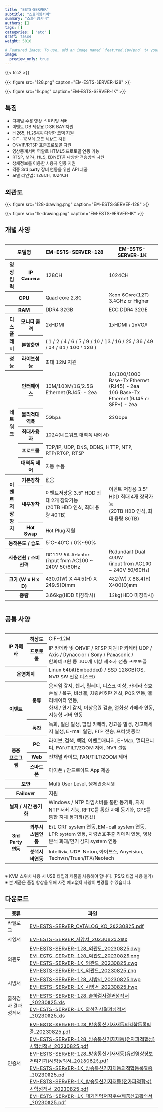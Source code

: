 ```yaml
---
title: "ESTS-SERVER"
subtitle: "스트리밍서버"
summary: "스트리밍서버"
authors: []
tags: []
categories: [ "etc" ]
draft: false
weight: 5010

# Featured Image: To use, add an image named `featured.jpg/png` to your page's folder.
image:
  preview_only: true
---
```


{{< toc2 >}}

<div class="container">
<div class="row justify-content-center">
<div class="col-sm-6">

{{< figure src="128.png" caption="EM-ESTS-SERVER-128" >}}

</div>
<div class="col-sm-6">

{{< figure src="1k.png" caption="EM-ESTS-SERVER-1K" >}}

</div>
</div>
</div>

<div class="container">
<div class="row align-items-top">
<div class="col-12 col-sm-12 pl-0">

## 특징

- 다채널 수용 영상 스트리밍 서버
- 이벤트 DB 저장용 DISK BAY 지원
- H.265, H.264등 다양한 코덱 지원
- CIF ~12M의 모든 해상도 지원
- ONVIF/RTSP 표준프로토콜 지원 
- 영상중계서버 역할로 HTML5 프로토콜 연동 가능
- RTSP, MP4, HLS, EDNET등 다양한 전송방식 지원
- 생체정보를 이용한 사용자 인증 지원
- 각종 3rd party 장비 연동을 위한 API 제공
- 모델 라인업 : 128CH, 1024CH

</div>
</div>
</div>



## 외관도

<div class="container">
<div class="row justify-content-center">
<div class="col-sm-6">

{{< figure src="128-drawing.png" caption="EM-ESTS-SERVER-128" >}}

</div>

<div class="col-sm-6">

{{< figure src="1k-drawing.png" caption="EM-ESTS-SERVER-1K" >}}

</div>
</div>
</div>




## 개별 사양

<div style="overflow-x: auto">
<table class="spec">
<thead>
<tr>
<th colspan="2">모델명</th>
<th>EM-ESTS-SERVER-128</th>
<th>EM-ESTS-SERVER-1K</th>
</tr>
</thead>
<tbody>
<tr>
<th>영상입력</th>
<th>IP Camera</th>
<td>128CH</td>
<td>1024CH</td>
</tr>
<tr>
<th colspan="2">CPU</th>
<td>Quad core 2.8G</td>
<td>Xeon 6Core(12T) 3.4GHz or Higher</td>
</tr>
<tr>
<th colspan="2">RAM</th>
<td>DDR4 32GB</td>
<td>ECC DDR4 32GB</td>
</tr>
<tr>
<th rowspan="2">디스플레이</th>
<th>모니터 출력</th>
<td>2xHDMI</td>
<td>1xHDMI / 1xVGA</td>
</tr>
<tr>
<th>분할화면</th>
<td colspan="2">( 1 / 2 / 4 / 6 / 7 / 9 / 10 / 13 / 16 / 25 / 36 / 49 / 64 / 81 / 100 / 128 )</td>
</tr>
<tr>
<th>성능</th>
<th>라이브성능</th>
<td colspan="2">최대 12M 지원</td>
</tr>
<tr>
<th rowspan="5">네트워크</th>
<th>인터페이스</th>
<td>10M/100M/1G/2.5G Ethernet (RJ45) - 2ea</td>
<td>10/100/1000 Base-Tx Ethernet (RJ45) - 2ea<br>10G Base-Tx Ethernet (RJ45 or SFP+) - 2ea</td>
</tr>
<tr>
<th>물리적대역폭</th>
<td>5Gbps</td>
<td>22Gbps</td>
</tr>
<tr>
<th>최대사용자</th>
<td colspan="2">1024(네트워크 대역폭 내에서)</td>
</tr>
<tr>
<th>프로토콜</th>
<td colspan="2">TCP/IP, UDP, DNS, DDNS, HTTP, NTP, RTP/RTCP, RTSP</td>
</tr>
<tr>
<th>대역폭 제어</th>
<td colspan="2">자동 수동</td>
</tr>
<tr>
<th rowspan="3">이벤트<br>저장장치</th>
<th>기본장착</th>
<td colspan="2">없음</td>
</tr>
<tr>
<th>내부장착</th>
<td>이벤트저장용 3.5" HDD 최대 2개 장착가능<br>(20TB HDD 인식, 최대 용량 40TB)</td>
<td>이벤트 저장용 3.5" HDD 최대 4개 장착가능<br>(20TB HDD 인식, 최대 용량 80TB)</td>
</tr>
<tr>
<th>Hot Swap</th>
<td colspan="2">Hot Plug 지원</td>
</tr>
<tr>
<th colspan="2">동작온도 / 습도</th>
<td colspan="2">5℃~40℃ / 0%~90%</td>
</tr>
<tr>
<th colspan="2">사용전원 / 소비전력</th>
<td>DC12V 5A Adapter<br>(input from AC100 ~ 240V 50/60Hz)</td>
<td>Redundant Dual 400W<br>(input from AC100 ~ 240V 50/60Hz)</td>
</tr>
<tr>
<th colspan="2">크기 (W x H x D)</th>
<td>430.0(W) Ⅹ 44.5(H) Ⅹ 249.5(D)mm</td>
<td>482(W) Ⅹ 88.4(H) Ⅹ400(D)mm</td>
</tr>
<tr>
<th colspan="2">중량</th>
<td>3.66kg(HDD 미장착시)</td>
<td>12kg(HDD 미장착시)</td>
</tr>
</tbody>
</table>
</div>

## 공통 사양

<div style="overflow-x: auto">
<table class="spec">
<tbody>
<tr>
<th rowspan="2">IP 카메라</th>
<th>해상도</td>
<td>CIF~12M</td>
</tr>
<tr>
<th>프로토콜</th>
<td>IP 카메라 및 ONVIF / RTSP 지원 IP 카메라 UDP / Axis / Dynacolor / Sony / Panasonic / <br>한화테크윈 등 100개 이상 제조사 전용 프로토콜</td>
</tr>
<tr>
<th colspan="2">운영체제</th>
<td>Linux 64bit(Embedded) / SSD 128GB(OS, NVR SW 전용 디스크)</td>
</tr>
<tr>
<th rowspan="2">이벤트</th>
<th>종류</th>
<td>움직임 감지, 센서, 릴레이, 디스크 이상, 카메라 신호 손실 / 복구, 비상벨, 차량번호판 인식, POS 연동, 엘리베이터 연동, <br>화재 / 연기 감지, 이상음원 검출, 열화상 카메라 연동, 지능형 서버 연동</td>
</tr>
<tr>
<th>동작</th>
<td>녹화, 알람 발생, 팝업 카메라, 경고음 발생, 경고메세지 발생, E-mail 알림, FTP 전송, 프리셋 동작</td>
</tr>
<tr>
<th rowspan="3">응용<br>프로그램</th>
<th>PC</th>
<td>라이브, 검색, 백업, 이벤트매니저, E-Map, 멀티모니터, PAN/TILT/ZOOM 제어, NVR 설정</td>
</tr>
<tr>
<th>Web</th>
<td>전채널 라이브, PAN/TILT/ZOOM 제어</td>
</tr>
<tr>
<th>스마트폰</th>
<td>아이폰 / 안드로이드 App 제공</td>
</tr>
<tr>
<th colspan="2">보안</th>
<td>Multi User Level, 생체인증지원</td>
</tr>
<tr>
<th colspan="2">Failover</th>
<td>지원</td>
</tr>
<tr>
<th colspan="2">날짜 / 시간 동기화</th>
<td>Windows / NTP 타임서버를 통한 동기화, 자체 NTP 서버 기능, RFTC를 통한 자체 동기화, GPS를 통한 자체 동기화(옵션)</td>
</tr>
<tr>
<th rowspan="2">3rd Party 연동</th>
<th>외부시스템연동</th>
<td>E/L CRT system 연동, EM-call system 연동, LPR system 연동, 차량번호추출 카메라 연동, 영상분석 화재/연기 감지 system 연동
</td>
</tr>
<tr>
<th>분석서버연동</th>
<td>Intellivix, UDP, Neton, 아이브스, Anyvision, Techwin/Truen/ITX/Neotech</td>
</tr>
</tbody>
</table>
</div>

※ KVM 스위치 사용 시 USB 타입의 제품을 사용해야 합니다. (PS/2 타입 사용 불가)  
※ 본 제품은 품질 향상을 위해 사전 예고없이 사양이 변경될 수 있습니다.

## 다운로드

종류 | 파일
---- | ----
카탈로그 | [EM-ESTS-SERVER_CATALOG_KO_20230825.pdf](https://www.emstone.com/data/sales/ko/EM-ESTS-SERVER_CATALOG_KO_20230825.pdf)
사양서 | [EM-ESTS-SERVER_사양서_20230825.xlsx](https://www.emstone.com/data/sales/ko/EM-ESTS-SERVER_사양서_20230825.xlsx)
외관도 | [EM-ESTS-SERVER-128_외관도_20230825.dwg](https://www.emstone.com/data/sales/ko/EM-ESTS-SERVER-128_외관도_20230825.dwg)<br>[EM-ESTS-SERVER-128_외관도_20230825.png](https://www.emstone.com/data/sales/ko/EM-ESTS-SERVER-128_외관도_20230825.png)<br>[EM-ESTS-SERVER-1K_외관도_20230825.dwg](https://www.emstone.com/data/sales/ko/EM-ESTS-SERVER-1K_외관도_20230825.dwg)<br>[EM-ESTS-SERVER-1K_외관도_20230825.png](https://www.emstone.com/data/sales/ko/EM-ESTS-SERVER-1K_외관도_20230825.png)
시방서 | [EM-ESTS-SERVER-128_시방서_20230825.hwp](https://www.emstone.com/data/sales/ko/EM-ESTS-SERVER-128_시방서_20230825.hwp)<br>[EM-ESTS-SERVER-1K_시방서_20230825.hwp](https://www.emstone.com/data/sales/ko/EM-ESTS-SERVER-1K_시방서_20230825.hwp)
출하검사 결과 성적서 | [EM-ESTS-SERVER-128_출하검사결과성적서_20230825.xls](https://www.emstone.com/data/sales/ko/EM-ESTS-SERVER-128_출하검사결과성적서_20230825.xls)<br>[EM-ESTS-SERVER-1K_출하검사결과성적서_20230825.xls](https://www.emstone.com/data/sales/ko/EM-ESTS-SERVER-1K_출하검사결과성적서_20230825.xls)
인증서 | [EM-ESTS-SERVER-128_방송통신기자재등의적합등록필증_20230825.pdf](https://www.emstone.com/data/sales/ko/EM-ESTS-SERVER-128_방송통신기자재등의적합등록필증_20230825.pdf)<br>[EM-ESTS-SERVER-128_방송통신기자재등(전자파적합성)시험성적서_20230825.pdf](https://www.emstone.com/data/sales/ko/EM-ESTS-SERVER-128_방송통신기자재등(전자파적합성)시험성적서_20230825.pdf)<br>[EM-ESTS-SERVER-128_방송통신기자재등(유선영상정보처리기기)시험성적서_20230825.pdf](https://www.emstone.com/data/sales/ko/EM-ESTS-SERVER-128_방송통신기자재등(유선영상정보처리기기)시험성적서_20230825.pdf)<br>[EM-ESTS-SERVER-1K_방송통신기자재등의적합등록필증_20230825.pdf](https://www.emstone.com/data/sales/ko/EM-ESTS-SERVER-1K_방송통신기자재등의적합등록필증_20230825.pdf)<br>[EM-ESTS-SERVER-1K_방송통신기자재등(전자파적합성)시험성적서_20230825.pdf](https://www.emstone.com/data/sales/ko/EM-ESTS-SERVER-1K_방송통신기자재등(전자파적합성)시험성적서_20230825.pdf)<br>[EM-ESTS-SERVER-1K_대기전력저감우수제품신고확인서_20230825.pdf](https://www.emstone.com/data/sales/ko/EM-ESTS-SERVER-1K_대기전력저감우수제품신고확인서_20230825.pdf)
